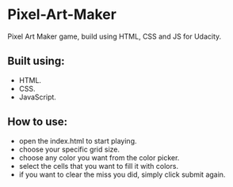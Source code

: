 # Pixel-Art-Maker

Pixel Art Maker game, build using HTML, CSS and JS for Udacity.


## Built using:
- HTML.
- CSS.
- JavaScript.

## How to use:

- open the index.html to start playing.
- choose your specific grid size.
- choose any color you want from the color picker.
- select the cells that you want to fill it with colors.
- if you want to clear the miss you did, simply click submit again.
